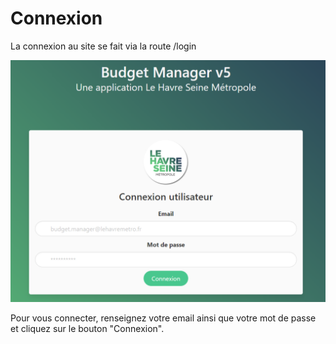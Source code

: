 # Connexion

La connexion au site se fait via la route /login

![Page de connexion au site](<../../.gitbook/assets/image (7).png>)

Pour vous connecter, renseignez votre email ainsi que votre mot de passe et cliquez sur le bouton "Connexion".
